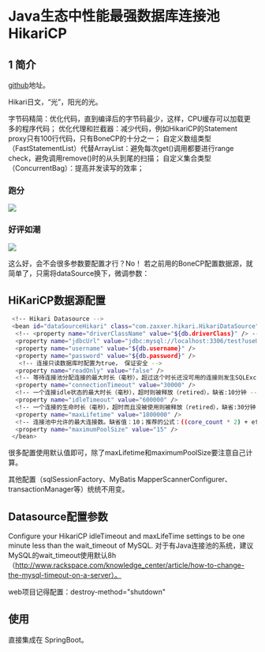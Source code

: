 # Java生态中性能最强数据库连接池HikariCP

## 1 简介

[github](https://github.com/brettwooldridge/HikariCP)地址。

Hikari日文，“光”，阳光的光。

字节码精简：优化代码，直到编译后的字节码最少，这样，CPU缓存可以加载更多的程序代码；
优化代理和拦截器：减少代码，例如HikariCP的Statement proxy只有100行代码，只有BoneCP的十分之一；
自定义数组类型（FastStatementList）代替ArrayList：避免每次get()调用都要进行range check，避免调用remove()时的从头到尾的扫描；
自定义集合类型（ConcurrentBag）：提高并发读写的效率；

### 跑分



![](https://img-blog.csdnimg.cn/20200426220608509.png?x-oss-process=image/watermark,type_ZmFuZ3poZW5naGVpdGk,shadow_10,text_SmF2YUVkZ2U=,size_16,color_FFFFFF,t_70)

### 好评如潮



![](https://img-blog.csdnimg.cn/20200426220808582.png?x-oss-process=image/watermark,type_ZmFuZ3poZW5naGVpdGk,shadow_10,text_SmF2YUVkZ2U=,size_16,color_FFFFFF,t_70)

这么好，会不会很多参数要配置才行？No！
若之前用的BoneCP配置数据源，就简单了，只需将dataSource换下，微调参数：

## HiKariCP数据源配置

```bash
 <!-- Hikari Datasource -->
 <bean id="dataSourceHikari" class="com.zaxxer.hikari.HikariDataSource"  destroy-method="shutdown">
  <!-- <property name="driverClassName" value="${db.driverClass}" /> --> <!-- 无需指定，除非系统无法自动识别 -->
  <property name="jdbcUrl" value="jdbc:mysql://localhost:3306/test?useUnicode=true&characterEncoding=UTF-8" />
  <property name="username" value="${db.username}" />
  <property name="password" value="${db.password}" />
   <!-- 连接只读数据库时配置为true， 保证安全 -->
  <property name="readOnly" value="false" />
  <!-- 等待连接池分配连接的最大时长（毫秒），超过这个时长还没可用的连接则发生SQLException， 缺省:30秒 -->
  <property name="connectionTimeout" value="30000" />
  <!-- 一个连接idle状态的最大时长（毫秒），超时则被释放（retired），缺省:10分钟 -->
  <property name="idleTimeout" value="600000" />
  <!-- 一个连接的生命时长（毫秒），超时而且没被使用则被释放（retired），缺省:30分钟，建议设置比数据库超时时长少30秒，参考MySQL wait_timeout参数（show variables like '%timeout%';） -->
  <property name="maxLifetime" value="1800000" />
  <!-- 连接池中允许的最大连接数。缺省值：10；推荐的公式：((core_count * 2) + effective_spindle_count) -->
  <property name="maximumPoolSize" value="15" />
 </bean>
```

很多配置使用默认值即可，除了maxLifetime和maximumPoolSize要注意自己计算。

其他配置（sqlSessionFactory、MyBatis MapperScannerConfigurer、transactionManager等）统统不用变。

## Datasource配置参数

Configure your HikariCP idleTimeout and maxLifeTime settings to be one minute less than the wait_timeout of MySQL.
对于有Java连接池的系统，建议MySQL的wait_timeout使用默认8h（http://www.rackspace.com/knowledge_center/article/how-to-change-the-mysql-timeout-on-a-server）。

web项目记得配置：destroy-method="shutdown"

## 使用

直接集成在 SpringBoot。